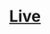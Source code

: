 <div align="center">

  <h1> 
  <a href="https://restaurentbyrasel.netlify.app/">Live</a> 
  </h1>
</div>
